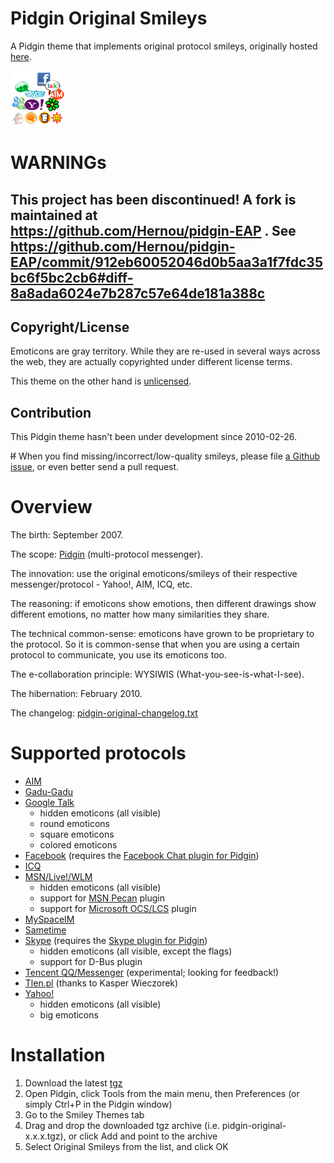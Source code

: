 # Pidgin Original Smileys

A Pidgin theme that implements original protocol smileys, originally hosted [here](http://wiki.andreineculau.com/Original_Smileys_Theme_for_Pidgin).

![](pidgin-original/pidgin-original.png)

# WARNINGs

## **This project has been discontinued**! A fork is maintained at https://github.com/Hernou/pidgin-EAP . See https://github.com/Hernou/pidgin-EAP/commit/912eb60052046d0b5aa3a1f7fdc35bc6f5bc2cb6#diff-8a8ada6024e7b287c57e64de181a388c

## Copyright/License

Emoticons are gray territory. While they are re-used in several ways across the web, they are actually copyrighted under different license terms.

This theme on the other hand is [unlicensed](http://unlicense.org/).

## Contribution

This Pidgin theme hasn't been under development since 2010-02-26.

~~If~~ When you find missing/incorrect/low-quality smileys, please file [a Github issue](https://github.com/andreineculau/pidgin-original-smileys/issues/new), or even better send a pull request.

# Overview

The birth: September 2007.

The scope: [Pidgin](https://pidgin.im) (multi-protocol messenger).

The innovation: use the original emoticons/smileys of their respective messenger/protocol - Yahoo!, AIM, ICQ, etc.

The reasoning: if emoticons show emotions, then different drawings show different emotions, no matter how many similarities they share.

The technical common-sense: emoticons have grown to be proprietary to the protocol. So it is common-sense that when you are using a certain protocol to communicate, you use its emoticons too.

The e-collaboration principle: WYSIWIS (What-you-see-is-what-I-see).

The hibernation: February 2010.

The changelog: [pidgin-original-changelog.txt](pidgin-original-changelog.txt)

# Supported protocols

* [AIM](http://en.wikipedia.org/wiki/Aol_Instant_Messenger)
* [Gadu-Gadu](http://en.wikipedia.org/wiki/Gadu-Gadu)
* [Google Talk](http://en.wikipedia.org/wiki/Google_Talk)
    * hidden emoticons (all visible)
    * round emoticons
    * square emoticons
    * colored emoticons
* [Facebook](http://en.wikipedia.org/wiki/Facebook) (requires the [Facebook Chat plugin for Pidgin](http://code.google.com/p/pidgin-facebookchat/))
* [ICQ](http://en.wikipedia.org/wiki/ICQ)
* [MSN/Live!/WLM](http://en.wikipedia.org/wiki/Windows_Live_Messenger)
    * hidden emoticons (all visible)
    * support for [MSN Pecan](http://code.google.com/p/msn-pecan/) plugin
    * support for [Microsoft OCS/LCS](http://sipe.sourceforge.net/) plugin
* [MySpaceIM](http://en.wikipedia.org/wiki/MySpaceIM)
* [Sametime](http://en.wikipedia.org/wiki/IBM_Lotus_Sametime)
* [Skype](http://en.wikipedia.org/wiki/Skype) (requires the [Skype plugin for Pidgin](http://eion.robbmob.com/))
    * hidden emoticons (all visible, except the flags)
    * support for D-Bus plugin
* [Tencent QQ/Messenger](http://en.wikipedia.org/wiki/Tencent_QQ) (experimental; looking for feedback!)
* [Tlen.pl](http://en.wikipedia.org/wiki/Tlen.pl) (thanks to Kasper Wieczorek)
* [Yahoo!](http://en.wikipedia.org/wiki/Yahoo!_Messenger)
    * hidden emoticons (all visible)
    * big emoticons

# Installation

1. Download the latest [tgz](https://github.com/andreineculau/pidgin-original-smileys/archive/v1.9.tar.gz)
1. Open Pidgin, click Tools from the main menu, then Preferences (or simply Ctrl+P in the Pidgin window)
1. Go to the Smiley Themes tab
1. Drag and drop the downloaded tgz archive (i.e. pidgin-original-x.x.x.tgz), or click Add and point to the archive
1. Select Original Smileys from the list, and click OK
